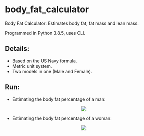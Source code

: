 # body_fat_calculator
Body Fat Calculator: Estimates body fat, fat mass and lean mass.

Programmed in Python 3.8.5, uses CLI. 

## Details:
- Based on the US Navy formula.
- Metric unit system.
- Two models in one (Male and Female).

## Run:
- Estimating the body fat percentage of a man:
<p align="center"> <img src="https://github.com/irving-rs/body_fat_calculator/blob/master/Program_Execution_1.png"> </p>

- Estimating the body fat percentage of a woman:
<p align="center"> <img src="https://github.com/irving-rs/body_fat_calculator/blob/master/Program_Execution_2.png"> </p>
